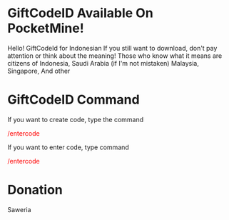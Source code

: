 # GiftCodeID Available On PocketMine!
<div>Hello! GiftCodeId for Indonesian If you still want to download, don't pay attention or think about the meaning! Those who know what it means are citizens of Indonesia, Saudi Arabia (if I'm not mistaken) Malaysia, Singapore, And other </div>

# GiftCodeID Command

If you want to create code, type the command
<div class="createcode">
  <div>/entercode</div>
</div>

<p> If you want to enter code, type command</p>
<div class="entercode">
  <div>/entercode</div>
</div>

# Donation
<a href="https://saweria.co/NurAzliYT" type="blank_"><div>Saweria</div></a>

<style>
  * {
    text-decoration: none;
  }
  .entercode {
    color: red;
  }
  .createcode {
    color: red;
  }
</style>
